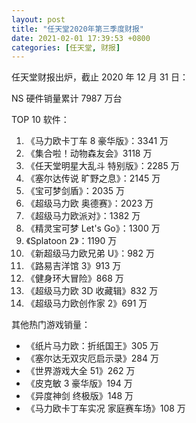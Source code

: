 ```yaml
---
layout: post
title: "任天堂2020年第三季度财报"
date: 2021-02-01 17:39:53 +0800
categories: [任天堂, 财报]
---
```


任天堂财报出炉，截止 2020 年 12 月 31 日：

NS 硬件销量累计 7987 万台

TOP 10 软件：

1. 《马力欧卡丁车 8 豪华版》：3341 万
2. 《集合啦！动物森友会》3118 万
3. 《任天堂明星大乱斗 特别版》：2285 万
4. 《塞尔达传说 旷野之息》：2145 万
5. 《宝可梦剑盾》：2035 万
6. 《超级马力欧 奥德赛》：2023 万
7. 《超级马力欧派对》：1382 万
8. 《精灵宝可梦 Let's Go》：1300 万
9. 《Splatoon 2》：1190 万
10. 《新超级马力欧兄弟 U》：982 万
11. 《路易吉洋馆 3》913 万
12. 《健身环大冒险》868 万
13. 《超级马力欧 3D 收藏辑》832 万
14. 《超级马力欧创作家 2》691 万

其他热门游戏销量：

- 《纸片马力欧：折纸国王》305 万
- 《塞尔达无双灾厄启示录》284 万
- 《世界游戏大全 51》262 万
- 《皮克敏 3 豪华版》194 万
- 《异度神剑 终极版》148 万
- 《马力欧卡丁车实况 家庭赛车场》108 万
